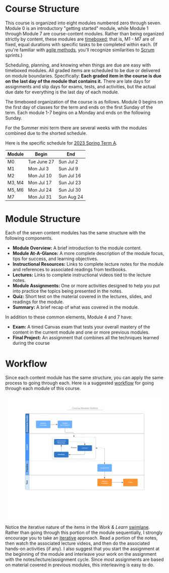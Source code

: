 # Course Structure

This course is organized into eight modules numbered zero
through seven. Module 0 is an introductory "getting started" module, while Module 1 through Module 7 are course-content modules. Rather than being organized strictly by content, these modules are
[timeboxed](https://en.wikipedia.org/wiki/Timeboxing); that is, M1 - M7 are of fixed, equal durations with specific tasks to be completed within each. (If you're familiar with [agile methods](https://en.wikipedia.org/wiki/Agile_software_development), you'll recognize similarities to [Scrum](https://en.wikipedia.org/wiki/Scrum_(software_development)) sprints.)

Scheduling, planning, and knowing when things are due are easy with timeboxed modules. All graded items are scheduled to be due or delivered on module boundaries. Specifically: **Each graded item in the course is due on the last day of the module that contains it.** There are late days for assignments and slip days for exams, tests, and activities, but the actual due date for everything is the last day of each module.

The timeboxed organization of the course is as follows. Module 0 begins on the first day of classes for the term and ends on the first Sunday of the term. Each module 1-7 begins on a Monday and ends on the following Sunday.

For the Summer mini term there are several weeks with the modules combined due to the shorted schedule.

Here is the specific schedule for [2023 Spring Term A](http://online.auburn.edu/term_calendar).

 
Module | Begin       | End
------ | -----       | ---
M0 | Tue June 27 | Sun Jul 2
M1 | Mon Jul 3   | Sun Jul 9
M2 | Mon Jul 10  | Sun Jul 16 
M3, M4 | Mon Jul 17  | Sun Jul 23
M5, M6 | Mon Jul 24  | Sun Jul 30
M7 | Mon Jul 31  | Sun Aug 24
# Module Structure

Each of the seven content modules has the same structure with the following components.

- **Module Overview:** A brief introduction to the module content.
- **Module At-A-Glance:** A more complete description of the module focus, tips
  for success, and learning objectives.
- **Instructional Resources:** Links to complete lecture notes for the module
  and references to associated readings from textbooks.
- **Lectures:** Links to complete instructional videos tied to the lecture
  notes.
- **Module Assignments:** One or more activities designed to help you put into practice the topics being presented in the notes.
- **Quiz:** Short test on the material covered in the lectures, slides, and readings for the module.
- **Summary:** A brief recap of what was covered in the module.

In addition to these common elements, Module 4 and 7 have:

- **Exam:** A timed Canvas exam that tests your overall mastery of the content in the current module and one or more previous modules.
- **Final Project:** An assignment that combines all the techniques learned during the course

# Workflow

Since each content module has the same structure, you can apply the same process to going through each. Here is a suggested
[workflow](https://en.wikipedia.org/wiki/Workflow) for going through each module of this course.

![worflow](img/workflow2.png)

Notice the iterative nature of the items in the *Work & Learn*
[swimlane](https://en.wikipedia.org/wiki/Swim_lane). Rather than going through this portion of the module sequentially, I strongly encourage you to take an
[iterative](https://en.wikipedia.org/wiki/Iteration) approach. Read a portion of the notes, then watch the associated lecture videos, and then do the associated
hands-on activities (if any). I also suggest that you start the assignment at  the beginning of the module and interleave your work on the assignment with the notes/lecture/assignment cycle. Since most assignments are based on material
covered in previous modules, this interleaving is easy to do.
